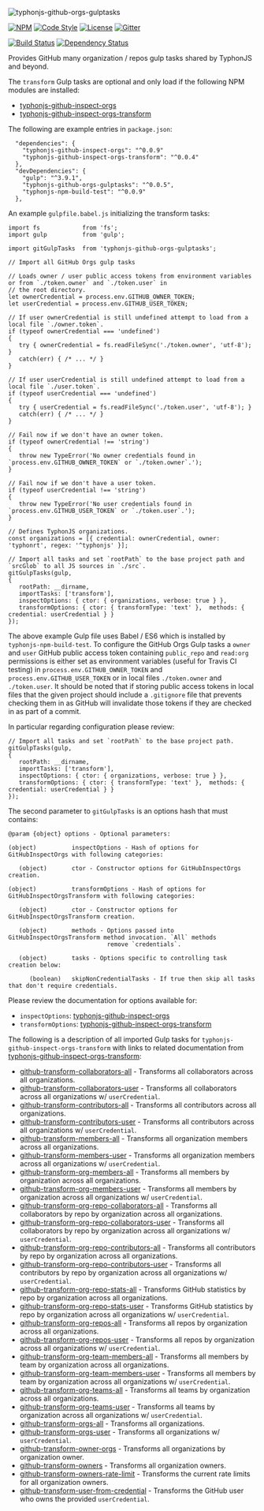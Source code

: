 ![typhonjs-github-orgs-gulptasks](http://i.imgur.com/z4EUE0H.png)

[![NPM](https://img.shields.io/npm/v/typhonjs-github-orgs-gulptasks.svg?label=npm)](https://www.npmjs.com/package/typhonjs-github-orgs-gulptasks)
[![Code Style](https://img.shields.io/badge/code%20style-allman-yellowgreen.svg?style=flat)](https://en.wikipedia.org/wiki/Indent_style#Allman_style)
[![License](https://img.shields.io/badge/license-MPLv2-yellowgreen.svg?style=flat)](https://github.com/typhonjs/typhonjs-github-orgs-gulptasks/blob/master/LICENSE)
[![Gitter](https://img.shields.io/gitter/room/typhonjs/TyphonJS.svg)](https://gitter.im/typhonjs/TyphonJS)

[![Build Status](https://travis-ci.org/typhonjs-node-gulp/typhonjs-github-orgs-gulptasks.svg?branch=master)](https://travis-ci.org/typhonjs-node-gulp/typhonjs-github-orgs-gulptasks)
[![Dependency Status](https://www.versioneye.com/user/projects/56dcc8a6309a580038b000cc/badge.svg?style=flat)](https://www.versioneye.com/user/projects/56dcc8a6309a580038b000cc)

Provides GitHub many organization / repos gulp tasks shared by TyphonJS and beyond.

The `transform` Gulp tasks are optional and only load if the following NPM modules are installed:
- [typhonjs-github-inspect-orgs](https://github.com/typhonjs-node-scm/typhonjs-github-inspect-orgs)
- [typhonjs-github-inspect-orgs-transform](https://github.com/typhonjs-node-scm/typhonjs-github-inspect-orgs-transform)

The following are example entries in `package.json`:
```
  "dependencies": {
    "typhonjs-github-inspect-orgs": "^0.0.9"
    "typhonjs-github-inspect-orgs-transform": "^0.0.4"
  },
  "devDependencies": {
    "gulp": "^3.9.1",
    "typhonjs-github-orgs-gulptasks": "^0.0.5",
    "typhonjs-npm-build-test": "^0.0.9"
  },
```

An example `gulpfile.babel.js` initializing the transform tasks:
```
import fs            from 'fs';
import gulp          from 'gulp';

import gitGulpTasks  from 'typhonjs-github-orgs-gulptasks';

// Import all GitHub Orgs gulp tasks

// Loads owner / user public access tokens from environment variables or from `./token.owner` and `./token.user` in
// the root directory.
let ownerCredential = process.env.GITHUB_OWNER_TOKEN;
let userCredential = process.env.GITHUB_USER_TOKEN;

// If user ownerCredential is still undefined attempt to load from a local file `./owner.token`.
if (typeof ownerCredential === 'undefined')
{
   try { ownerCredential = fs.readFileSync('./token.owner', 'utf-8'); }
   catch(err) { /* ... */ }
}

// If user userCredential is still undefined attempt to load from a local file `./user.token`.
if (typeof userCredential === 'undefined')
{
   try { userCredential = fs.readFileSync('./token.user', 'utf-8'); }
   catch(err) { /* ... */ }
}

// Fail now if we don't have an owner token.
if (typeof ownerCredential !== 'string')
{
   throw new TypeError('No owner credentials found in `process.env.GITHUB_OWNER_TOKEN` or `./token.owner`.');
}

// Fail now if we don't have a user token.
if (typeof userCredential !== 'string')
{
   throw new TypeError('No user credentials found in `process.env.GITHUB_USER_TOKEN` or `./token.user`.');
}

// Defines TyphonJS organizations.
const organizations = [{ credential: ownerCredential, owner: 'typhonrt', regex: '^typhonjs' }];

// Import all tasks and set `rootPath` to the base project path and `srcGlob` to all JS sources in `./src`.
gitGulpTasks(gulp,
{
   rootPath: __dirname,
   importTasks: ['transform'],
   inspectOptions: { ctor: { organizations, verbose: true } },
   transformOptions: { ctor: { transformType: 'text' },  methods: { credential: userCredential } }
});
```

The above example Gulp file uses Babel / ES6 which is installed by `typhonjs-npm-build-test`. To configure the GitHub Orgs Gulp tasks a `owner` and `user` GitHub public access token containing `public_repo` and `read:org` permissions is either set as environment variables (useful for Travis CI testing) in `process.env.GITHUB_OWNER_TOKEN` and `process.env.GITHUB_USER_TOKEN` or in local files `./token.owner` and `./token.user`. It should be noted that if storing public access tokens in local files that the given project should include a `.gitignore` file that prevents checking them in as GitHub will invalidate those tokens if they are checked in as part of a commit. 

In particular regarding configuration please review:
```
// Import all tasks and set `rootPath` to the base project path.
gitGulpTasks(gulp,
{
   rootPath: __dirname,
   importTasks: ['transform'],
   inspectOptions: { ctor: { organizations, verbose: true } },
   transformOptions: { ctor: { transformType: 'text' },  methods: { credential: userCredential } }
});
```

The second parameter to `gitGulpTasks` is an options hash that must contains:
```
@param {object} options - Optional parameters:

(object)          inspectOptions - Hash of options for GitHubInspectOrgs with following categories:

   (object)       ctor - Constructor options for GitHubInspectOrgs creation.

(object)          transformOptions - Hash of options for GitHubInspectOrgsTransform with following categories:

   (object)       ctor - Constructor options for GitHubInspectOrgsTransform creation.

   (object)       methods - Options passed into GitHubInspectOrgsTransform method invocation. `All` methods
                            remove `credentials`.

   (object)       tasks - Options specific to controlling task creation below:

      (boolean)   skipNonCredentialTasks - If true then skip all tasks that don't require credentials.
```

Please review the documentation for options available for:
- `inspectOptions`: [typhonjs-github-inspect-orgs](https://github.com/typhonjs-node-scm/typhonjs-github-inspect-orgs)
- `transformOptions`: [typhonjs-github-inspect-orgs-transform](https://github.com/typhonjs-node-scm/typhonjs-github-inspect-orgs-transform)

The following is a description of all imported Gulp tasks for `typhonjs-github-inspect-orgs-transform` with links to related documentation from [typhonjs-github-inspect-orgs-transform](https://github.com/typhonjs-node-scm/typhonjs-github-inspect-orgs-transform):

- [github-transform-collaborators-all](https://github.com/typhonjs-node-scm/typhonjs-github-inspect-orgs-transform/blob/master/README.md#getCollaborators) - Transforms all collaborators across all organizations.
- [github-transform-collaborators-user](https://github.com/typhonjs-node-scm/typhonjs-github-inspect-orgs-transform/blob/master/README.md#getCollaborators) - Transforms all collaborators across all organizations w/ `userCredential`.
- [github-transform-contributors-all](https://github.com/typhonjs-node-scm/typhonjs-github-inspect-orgs-transform/blob/master/README.md#getContributors) - Transforms all contributors across all organizations.
- [github-transform-contributors-user](https://github.com/typhonjs-node-scm/typhonjs-github-inspect-orgs-transform/blob/master/README.md#getContributors) - Transforms all contributors across all organizations w/ `userCredential`.
- [github-transform-members-all](https://github.com/typhonjs-node-scm/typhonjs-github-inspect-orgs-transform/blob/master/README.md#getMembers) - Transforms all organization members across all organizations.
- [github-transform-members-user](https://github.com/typhonjs-node-scm/typhonjs-github-inspect-orgs-transform/blob/master/README.md#getMembers) - Transforms all organization members across all organizations w/ `userCredential`.
- [github-transform-org-members-all](https://github.com/typhonjs-node-scm/typhonjs-github-inspect-orgs-transform/blob/master/README.md#getOrgMembers) - Transforms all members by organization across all organizations.
- [github-transform-org-members-user](https://github.com/typhonjs-node-scm/typhonjs-github-inspect-orgs-transform/blob/master/README.md#getOrgMembers) - Transforms all members by organization across all organizations w/ `userCredential`.
- [github-transform-org-repo-collaborators-all](https://github.com/typhonjs-node-scm/typhonjs-github-inspect-orgs-transform/blob/master/README.md#getOrgRepoCollaborators) - Transforms all collaborators by repo by organization across all organizations.
- [github-transform-org-repo-collaborators-user](https://github.com/typhonjs-node-scm/typhonjs-github-inspect-orgs-transform/blob/master/README.md#getOrgRepoCollaborators) - Transforms all collaborators by repo by organization across all organizations w/ `userCredential`.
- [github-transform-org-repo-contributors-all](https://github.com/typhonjs-node-scm/typhonjs-github-inspect-orgs-transform/blob/master/README.md#getOrgRepoContributors) - Transforms all contributors by repo by organization across all organizations.
- [github-transform-org-repo-contributors-user](https://github.com/typhonjs-node-scm/typhonjs-github-inspect-orgs-transform/blob/master/README.md#getOrgRepoContributors) - Transforms all contributors by repo by organization across all organizations w/ `userCredential`.
- [github-transform-org-repo-stats-all](https://github.com/typhonjs-node-scm/typhonjs-github-inspect-orgs-transform/blob/master/README.md#getOrgRepoStats) - Transforms GitHub statistics by repo by organization across all organizations.
- [github-transform-org-repo-stats-user](https://github.com/typhonjs-node-scm/typhonjs-github-inspect-orgs-transform/blob/master/README.md#getOrgRepoStats) - Transforms GitHub statistics by repo by organization across all organizations w/ `userCredential`.
- [github-transform-org-repos-all](https://github.com/typhonjs-node-scm/typhonjs-github-inspect-orgs-transform/blob/master/README.md#getOrgRepos) - Transforms all repos by organization across all organizations.
- [github-transform-org-repos-user](https://github.com/typhonjs-node-scm/typhonjs-github-inspect-orgs-transform/blob/master/README.md#getOrgRepos) - Transforms all repos by organization across all organizations w/ `userCredential`.
- [github-transform-org-team-members-all](https://github.com/typhonjs-node-scm/typhonjs-github-inspect-orgs-transform/blob/master/README.md#getOrgTeamMembers) - Transforms all members by team by organization across all organizations.
- [github-transform-org-team-members-user](https://github.com/typhonjs-node-scm/typhonjs-github-inspect-orgs-transform/blob/master/README.md#getOrgTeamMembers) - Transforms all members by team by organization across all organizations w/ `userCredential`.
- [github-transform-org-teams-all](https://github.com/typhonjs-node-scm/typhonjs-github-inspect-orgs-transform/blob/master/README.md#getOrgTeams) - Transforms all teams by organization across all organizations.
- [github-transform-org-teams-user](https://github.com/typhonjs-node-scm/typhonjs-github-inspect-orgs-transform/blob/master/README.md#getOrgTeams) - Transforms all teams by organization across all organizations w/ `userCredential`.
- [github-transform-orgs-all](https://github.com/typhonjs-node-scm/typhonjs-github-inspect-orgs-transform/blob/master/README.md#getOrgs) - Transforms all organizations.
- [github-transform-orgs-user](https://github.com/typhonjs-node-scm/typhonjs-github-inspect-orgs-transform/blob/master/README.md#getOrgs) - Transforms all organizations w/ `userCredential`.
- [github-transform-owner-orgs](https://github.com/typhonjs-node-scm/typhonjs-github-inspect-orgs-transform/blob/master/README.md#getOwnerOrgs) - Transforms all organizations by organization owner.
- [github-transform-owners](https://github.com/typhonjs-node-scm/typhonjs-github-inspect-orgs-transform/blob/master/README.md#getOwners) - Transforms all organization owners.
- [github-transform-owners-rate-limit](https://github.com/typhonjs-node-scm/typhonjs-github-inspect-orgs-transform/blob/master/README.md#getOwnerRateLimits) - Transforms the current rate limits for all organization owners.
- [github-transform-user-from-credential](https://github.com/typhonjs-node-scm/typhonjs-github-inspect-orgs-transform/blob/master/README.md#getUserFromCredential) - Transforms the GitHub user who owns the provided `userCredential`.

